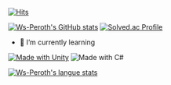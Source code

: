 [![Hits](https://hits.seeyoufarm.com/api/count/incr/badge.svg?url=https%3A%2F%2Fgithub.com%2FWs-Peroth&count_bg=%2379C83D&title_bg=%23555555&icon=&icon_color=%23E7E7E7&title=hits&edge_flat=false)](https://hits.seeyoufarm.com)
<!--
### Hi there 👋
**Ws-Peroth/Ws-Peroth** is a ✨ _special_ ✨ repository because its `README.md` (this file) appears on your GitHub profile.
Here are some ideas to get you started:
- 🔭 I’m currently working on ...
- - 👯 I’m looking to collaborate on ...
- - 🤔 I’m looking for help with ...
- 💬 Ask me about ...
- 😄 Pronouns: ...
- - 🌱 I’m currently learning ```Unity```
- 📫 How to reach me: ...
- ⚡ Fun fact: ...
- -->
[![Ws-Peroth's GitHub stats](https://github-readme-stats.vercel.app/api?username=Ws-Peroth)](https://github.com/Ws-Peroth/Ws-Peroth/edit/main/README.md)
[![Solved.ac Profile](http://mazassumnida.wtf/api/v2/generate_badge?boj=peroth)](https://solved.ac/peroth/)
- 🌱 I’m currently learning 

[![Made with Unity](https://img.shields.io/badge/Made%20with-Unity-57b9d3.svg?style=flat&logo=unity)](https://unity3d.com)
![Made with C#](https://img.shields.io/badge/Made%20With-C%23-purple)


[![Ws-Peroth's langue stats](https://github-readme-stats.vercel.app/api/top-langs/?username=Ws-Peroth&langs_count=5)](https://github.com/Ws-Peroth/Ws-Peroth/edit/main/README.md)

